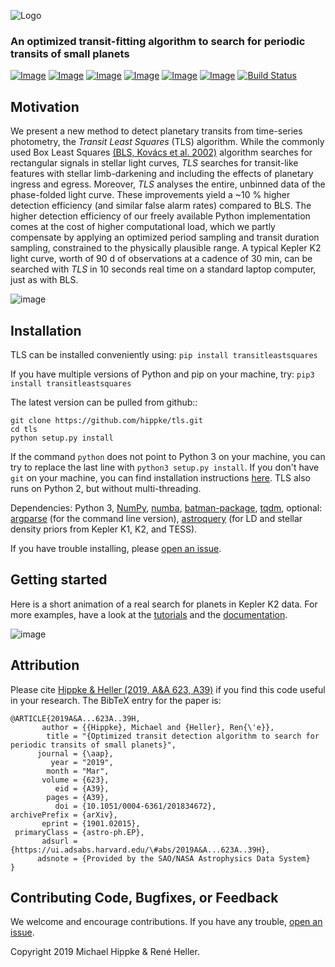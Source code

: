 ![Logo](https://raw.githubusercontent.com/hippke/tls/master/docs/source/logo.png)
### An optimized transit-fitting algorithm to search for periodic transits of small planets
[![Image](https://img.shields.io/badge/license-MIT-blue.svg)](https://github.com/hippke/tls/blob/master/LICENSE)
[![Image](https://img.shields.io/badge/Python-2.7%20%26%203.5%2B-blue.svg)](https://pypi.org/project/transitleastsquares/)
[![Image](https://img.shields.io/badge/pip%20install-transitleastsquares-blue.svg)](https://pypi.org/project/transitleastsquares/)
[![Image](https://img.shields.io/badge/documentation-%E2%9C%93-blue.svg)](https://transitleastsquares.readthedocs.io/en/latest/index.html)
[![Image](https://img.shields.io/badge/tutorials-%E2%9C%93-blue.svg)](https://github.com/hippke/tls/tree/master/tutorials)
[![Image](https://img.shields.io/badge/arXiv-1901.02015-blue.svg)](https://arxiv.org/abs/1901.02015)
[![Build Status](https://travis-ci.com/hippke/tls.svg?branch=master)](https://travis-ci.com/hippke/tls)


## Motivation
We present a new method to detect planetary transits from time-series photometry, the *Transit Least Squares* (TLS) algorithm. While the commonly used Box Least Squares [(BLS, Kovács et al. 2002)](http://adsabs.harvard.edu/abs/2002A%26A...391..369K) algorithm searches for rectangular signals in stellar light curves, *TLS* searches for transit-like features with stellar limb-darkening and including the effects of planetary ingress and egress. Moreover, *TLS* analyses the entire, unbinned data of the phase-folded light curve. These improvements yield a ~10 % higher detection efficiency (and similar false alarm rates) compared to BLS. The higher detection efficiency of our freely available Python implementation comes at the cost of higher computational load, which we partly compensate by applying an optimized period sampling and transit duration sampling, constrained to the physically plausible range. A typical Kepler K2 light curve, worth of 90 d of observations at a cadence of 30 min, can be searched with *TLS* in 10 seconds real time on a standard laptop computer, just as with BLS.

![image](https://raw.githubusercontent.com/hippke/tls/master/docs/source/frontpage_rescaled.png)

## Installation

TLS can be installed conveniently using: `pip install transitleastsquares`

If you have multiple versions of Python and pip on your machine, try: `pip3 install transitleastsquares`

The latest version can be pulled from github::
```
git clone https://github.com/hippke/tls.git
cd tls
python setup.py install
```

If the command `python` does not point to Python 3 on your machine, you can try to replace the last line with `python3 setup.py install`. If you don't have `git` on your machine, you can find installation instructions [here](https://git-scm.com/book/en/v2/Getting-Started-Installing-Git). TLS also runs on Python 2, but without multi-threading.


Dependencies:
Python 3,
[NumPy](http://www.numpy.org/),
[numba](http://numba.pydata.org/),
[batman-package](https://www.cfa.harvard.edu/~lkreidberg/batman/),
[tqdm](https://github.com/tqdm/tqdm),
optional:
[argparse](https://docs.python.org/3/library/argparse.html) (for the command line version),
[astroquery](https://astroquery.readthedocs.io/en/latest/) (for LD and stellar density priors from Kepler K1, K2, and TESS).

If you have trouble installing, please [open an issue](https://github.com/hippke/tls/issues).


## Getting started
Here is a short animation of a real search for planets in Kepler K2 data. For more examples, have a look at the [tutorials](https://github.com/hippke/tls/tree/master/tutorials) and the [documentation](https://transitleastsquares.readthedocs.io/en/latest/index.html).

![image](https://raw.githubusercontent.com/hippke/tls/master/docs/source/animation.gif)

## Attribution
Please cite [Hippke & Heller (2019, A&A 623, A39)](https://ui.adsabs.harvard.edu/#abs/2019A&A...623A..39H/abstract) if you find this code useful in your research. The BibTeX entry for the paper is:

```
@ARTICLE{2019A&A...623A..39H,
       author = {{Hippke}, Michael and {Heller}, Ren{\'e}},
        title = "{Optimized transit detection algorithm to search for periodic transits of small planets}",
      journal = {\aap},
         year = "2019",
        month = "Mar",
       volume = {623},
          eid = {A39},
        pages = {A39},
          doi = {10.1051/0004-6361/201834672},
archivePrefix = {arXiv},
       eprint = {1901.02015},
 primaryClass = {astro-ph.EP},
       adsurl = {https://ui.adsabs.harvard.edu/\#abs/2019A&A...623A..39H},
      adsnote = {Provided by the SAO/NASA Astrophysics Data System}
}
```

## Contributing Code, Bugfixes, or Feedback
We welcome and encourage contributions. If you have any trouble, [open an issue](https://github.com/hippke/tls/issues).

Copyright 2019 Michael Hippke & René Heller.
